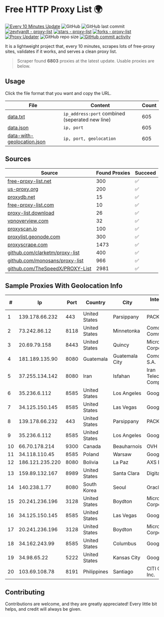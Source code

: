 
# Free HTTP Proxy List 🌍

[![Every 10 Minutes Update](https://github.com/mertguvencli/http-proxy-list/actions/workflows/main.yml/badge.svg?branch=main)](https://github.com/mertguvencli/http-proxy-list/actions/workflows/main.yml)
![GitHub](https://img.shields.io/github/license/mertguvencli/http-proxy-list)
![GitHub last commit](https://img.shields.io/github/last-commit/mertguvencli/http-proxy-list)
[![zevtyardt - proxy-list](https://img.shields.io/static/v1?label=zevtyardt&message=proxy-list&color=blue&logo=github)](https://github.com/zevtyardt/proxy-list "Go to GitHub repo")
[![stars - proxy-list](https://img.shields.io/github/stars/zevtyardt/proxy-list?style=social)](https://github.com/zevtyardt/proxy-list)
[![forks - proxy-list](https://img.shields.io/github/forks/zevtyardt/proxy-list?style=social)](https://github.com/zevtyardt/proxy-list)
[![Proxy Updater](https://github.com/zevtyardt/proxy-list/workflows/Proxy%20Updater/badge.svg)](https://github.com/zevtyardt/proxy-list/actions?query=workflow:"Proxy+Updater")
![GitHub repo size](https://img.shields.io/github/repo-size/zevtyardt/proxy-list)
[![GitHub commit activity](https://img.shields.io/github/commit-activity/m/zevtyardt/proxy-list?logo=commits)](https://github.com/zevtyardt/proxy-list/commits/main)

It is a lightweight project that, every 10 minutes, scrapes lots of free-proxy sites, validates if it works, and serves a clean proxy list.

> Scraper found **6803** proxies at the latest update. Usable proxies are below.

## Usage

Click the file format that you want and copy the URL.

|File|Content|Count|
|----|-------|-----|
|[data.txt](https://raw.githubusercontent.com/mertguvencli/http-proxy-list/main/proxy-list/data.txt)|`ip_address:port` combined (seperated new line)|605|
|[data.json](https://raw.githubusercontent.com/mertguvencli/http-proxy-list/main/proxy-list/data.json)|`ip, port`|605|
|[data-with-geolocation.json](https://raw.githubusercontent.com/mertguvencli/http-proxy-list/main/proxy-list/data-with-geolocation.json)|`ip, port, geolocation`|605|

## Sources

|Source|Found Proxies|Succeed|
|------|-------------|-------|
|[free-proxy-list.net](https://free-proxy-list.net)|300|✅|
|[us-proxy.org](https://www.us-proxy.org)|200|✅|
|[proxydb.net](http://proxydb.net)|15|✅|
|[free-proxy-list.com](https://free-proxy-list.com/?page=&port=&type%5B%5D=http&type%5B%5D=https&up_time=0&search=Search)|10|✅|
|[proxy-list.download](https://www.proxy-list.download/HTTP)|26|✅|
|[vpnoverview.com](https://vpnoverview.com/privacy/anonymous-browsing/free-proxy-servers)|32|✅|
|[proxyscan.io](https://www.proxyscan.io)|100|✅|
|[proxylist.geonode.com](https://proxylist.geonode.com/api/proxy-list?limit=300&page=1&sort_by=lastChecked&sort_type=desc&protocols=http,https)|300|✅|
|[proxyscrape.com](https://api.proxyscrape.com/v2/?request=displayproxies&protocol=http&timeout=10000&country=all&ssl=all&anonymity=all)|1473|✅|
|[github.com/clarketm/proxy-list](https://raw.githubusercontent.com/clarketm/proxy-list/master/proxy-list-raw.txt)|400|✅|
|[github.com/monosans/proxy-list](https://raw.githubusercontent.com/monosans/proxy-list/main/proxies/http.txt)|966|✅|
|[github.com/TheSpeedX/PROXY-List](https://raw.githubusercontent.com/TheSpeedX/PROXY-List/master/http.txt)|2981|✅|


## Sample Proxies With Geolocation Info

|#|Ip|Port|Country|City|Internet Service Provider|
|-|--|----|-------|----|-------------------------|
|1|139.178.66.232|443|United States|Parsippany|PACKET-HOST|
|2|73.242.86.12|8118|United States|Minnetonka|Comcast Cable Communications|
|3|20.69.79.158|8443|United States|Quincy|Microsoft Corporation|
|4|181.189.135.90|8080|Guatemala|Guatemala City|Comcel Guatemala S.A.|
|5|37.255.134.142|8080|Iran|Isfahan|Iran Telecommunication Company PJS|
|6|35.236.6.112|8585|United States|Los Angeles|Google LLC|
|7|34.125.150.145|8585|United States|Las Vegas|Google LLC|
|8|139.178.66.232|443|United States|Parsippany|PACKET-HOST|
|9|35.236.6.112|8585|United States|Los Angeles|Google LLC|
|10|66.70.178.214|9300|Canada|Beauharnois|OVH SAS|
|11|34.118.110.45|8585|Poland|Warsaw|Google LLC|
|12|186.121.235.220|8080|Bolivia|La Paz|AXS Bolivia S. A.|
|13|159.89.132.167|8989|United States|Santa Clara|DigitalOcean, LLC|
|14|140.238.1.77|8080|South Korea|Seoul|Oracle Corporation|
|15|20.241.236.196|3128|United States|Boydton|Microsoft Corporation|
|16|34.125.150.145|8585|United States|Las Vegas|Google LLC|
|17|20.241.236.196|3128|United States|Boydton|Microsoft Corporation|
|18|34.162.243.99|8585|United States|Columbus|Google LLC|
|19|34.98.65.22|5222|United States|Kansas City|Google LLC|
|20|103.69.108.78|8191|Philippines|Santiago|CITI Cableworld Inc.|



## Contributing

Contributions are welcome, and they are greatly appreciated! Every
little bit helps, and credit will always be given.

